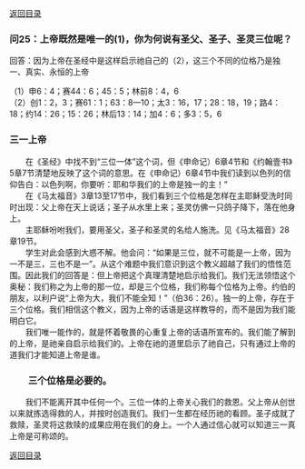 [返回目录](000.md)
### 问25：上帝既然是唯一的(1)，你为何说有圣父、圣子、圣灵三位呢？
<p>
回答：因为上帝在圣经中是这样启示祂自己的（2），这三个不同的位格乃是独一、真实、永恒的上帝
</p>

（1）申6：4；赛44：6；45：5；林前8：4，6<br/>
（2）创1：2，3；赛61：1；63：8—10；太3：16，17；28：18，19；路4：18；约14：26；15：26；林后13：14；加4：6；多3：5，6<br/>


### 三一上帝
<p>
　　在《圣经》中找不到“三位一体”这个词，但《申命记）6章4节和《约翰壹书》5章7节清楚地反映了这个词的意思。在《申命记）6章4节中我们读到以色列的信仰告白：以色列啊，你要听：耶和华我们的上帝是独一的主！”<br/>
　　在《马太福音》3章13至17节中，我们看到三个位格是怎样在主耶稣受洗时同时出现：父上帝在天上说话；圣子从水里上来；圣灵仿佛一只鸽子降下，落在他身上。<br/>
　　主耶稣吩咐我们，要用圣父，圣子和圣灵的名给人施洗。见《马太福音》28章19节。<br/>
　　学生对此会感到大惑不解。他会问：“如果是三位，就不可能是一上帝，因为一不是三，三也不是一”。从这个难题中我们意识到这个教义超越了我们的悟性范围。因此我们的回答是：但上帝把这个真理清楚地启示给我们。我们无法领悟这个奥秘：我们称之为上帝的那一位，却是三个位格，我们称每个位格为上帝。约伯的朋友，以利户说“上帝为大，我们不能全知！”（伯36：26）。独一的上帝，存在于三个位格。我们相信这个教义，因为上帝的话语是这样教导的，而不是因为我们能明白它。<br/>
　　我们唯一能作的，就是怀着敬畏的心重复上帝的话语所宣布的。我们能了解到的上帝，是祂亲自启示给我们的。上帝在祂的道里启示了祂自己，只有通过上帝的道我们才能知道上帝是谁。
</p>

### 　　三个位格是必要的。
<p>
　　我们不能离开其中任何一个。三位一体的上帝关心我们的救恩。父上帝从创世以来就拣选得救的人，并按时创造我们。我们一生都在经历祂的看顾。圣子成就了救赎，圣灵将这救赎的成果应用在我们的身上。一个人通过信心就可以知道三一真上帝是可称颂的。
</p>

[返回目录](000.md)